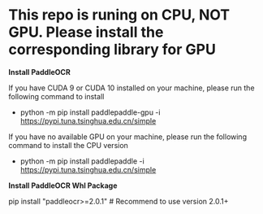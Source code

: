 # This repo is runing on CPU, **NOT GPU**. Please install the corresponding library for GPU

**Install PaddleOCR**

If you have CUDA 9 or CUDA 10 installed on your machine, please run the following command to install

- python -m pip install paddlepaddle-gpu -i https://pypi.tuna.tsinghua.edu.cn/simple

If you have no available GPU on your machine, please run the following command to install the CPU version

- python -m pip install paddlepaddle -i https://pypi.tuna.tsinghua.edu.cn/simple

**Install PaddleOCR Whl Package**

pip install "paddleocr>=2.0.1" # Recommend to use version 2.0.1+
